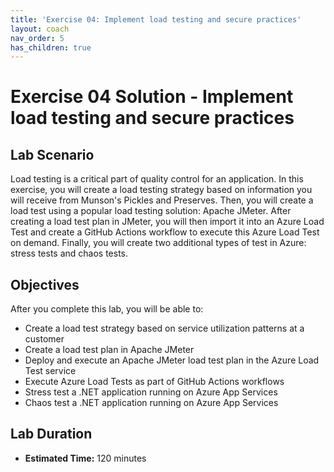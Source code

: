 ```yaml
---
title: 'Exercise 04: Implement load testing and secure practices'
layout: coach
nav_order: 5
has_children: true
---
```


# Exercise 04 Solution - Implement load testing and secure practices

## Lab Scenario

Load testing is a critical part of quality control for an application. In this exercise, you will create a load testing strategy based on information you will receive from Munson's Pickles and Preserves. Then, you will create a load test using a popular load testing solution: Apache JMeter. After creating a load test plan in JMeter, you will then import it into an Azure Load Test and create a GitHub Actions workflow to execute this Azure Load Test on demand. Finally, you will create two additional types of test in Azure: stress tests and chaos tests.

## Objectives

After you complete this lab, you will be able to:

* Create a load test strategy based on service utilization patterns at a customer
* Create a load test plan in Apache JMeter
* Deploy and execute an Apache JMeter load test plan in the Azure Load Test service
* Execute Azure Load Tests as part of GitHub Actions workflows
* Stress test a .NET application running on Azure App Services
* Chaos test a .NET application running on Azure App Services

## Lab Duration

* **Estimated Time:** 120 minutes
